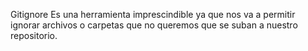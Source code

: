 Gitignore 
Es una herramienta imprescindible ya que nos va a permitir ignorar archivos o carpetas que no queremos que se suban a nuestro repositorio.